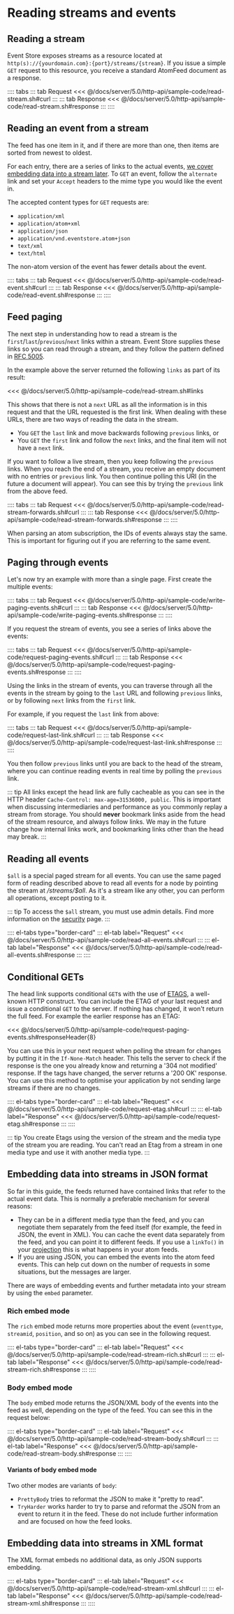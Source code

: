 # Reading streams and events

## Reading a stream

Event Store exposes streams as a resource located at `http(s)://{yourdomain.com}:{port}/streams/{stream}`. If you issue a simple `GET` request to this resource, you receive a standard AtomFeed document as a response.

:::: tabs
::: tab Request
<<< @/docs/server/5.0/http-api/sample-code/read-stream.sh#curl
:::
::: tab Response
<<< @/docs/server/5.0/http-api/sample-code/read-stream.sh#response
:::
::::

## Reading an event from a stream

The feed has one item in it, and if there are more than one, then items are sorted from newest to oldest.

For each entry, there are a series of links to the actual events, [we cover embedding data into a stream later](#embedding-data-into-streams-in-json-format). To `GET` an event, follow the `alternate` link and set your `Accept` headers to the mime type you would like the event in.

The accepted content types for `GET` requests are:

- `application/xml`
- `application/atom+xml`
- `application/json`
- `application/vnd.eventstore.atom+json`
- `text/xml`
- `text/html`

The non-atom version of the event has fewer details about the event.

:::: tabs
::: tab Request
<<< @/docs/server/5.0/http-api/sample-code/read-event.sh#curl
:::
::: tab Response
<<< @/docs/server/5.0/http-api/sample-code/read-event.sh#response
:::
::::

## Feed paging

The next step in understanding how to read a stream is the `first`/`last`/`previous`/`next` links within a stream. Event Store supplies these links so you can read through a stream, and they follow the pattern defined in [RFC 5005](http://tools.ietf.org/html/rfc5005).

In the example above the server returned the following `links` as part of its result:

<<< @/docs/server/5.0/http-api/sample-code/read-stream.sh#links

This shows that there is not a `next` URL as all the information is in this request and that the URL requested is the first link. When dealing with these URLs, there are two ways of reading the data in the stream.

- You `GET` the `last` link and move backwards following `previous` links, or
- You `GET` the `first` link and follow the `next` links, and the final item will not have a `next` link.

If you want to follow a live stream, then you keep following the `previous` links. When you reach the end of a stream, you receive an empty document with no entries or `previous` link. You then continue polling this URI (in the future a document will appear). You can see this by trying the `previous` link from the above feed.

:::: tabs
::: tab Request
<<< @/docs/server/5.0/http-api/sample-code/read-stream-forwards.sh#curl
:::
::: tab Response
<<< @/docs/server/5.0/http-api/sample-code/read-stream-forwards.sh#response
:::
::::

When parsing an atom subscription, the IDs of events always stay the same. This is important for figuring out if you are referring to the same event.

## Paging through events

Let's now try an example with more than a single page. First create the multiple events:

:::: tabs
::: tab Request
<<< @/docs/server/5.0/http-api/sample-code/write-paging-events.sh#curl
:::
::: tab Response
<<< @/docs/server/5.0/http-api/sample-code/write-paging-events.sh#response
:::
::::

If you request the stream of events, you see a series of links above the events:

:::: tabs
::: tab Request
<<< @/docs/server/5.0/http-api/sample-code/request-paging-events.sh#curl
:::
::: tab Response
<<< @/docs/server/5.0/http-api/sample-code/request-paging-events.sh#response
:::
::::

Using the links in the stream of events, you can traverse through all the events in the stream by going to the `last` URL and following `previous` links, or by following `next` links from the `first` link.

For example, if you request the `last` link from above:

:::: tabs
::: tab Request
<<< @/docs/server/5.0/http-api/sample-code/request-last-link.sh#curl
:::
::: tab Response
<<< @/docs/server/5.0/http-api/sample-code/request-last-link.sh#response
:::
::::

You then follow `previous` links until you are back to the head of the stream, where you can continue reading events in real time by polling the `previous` link.

::: tip
All links except the head link are fully cacheable as you can see in the HTTP header `Cache-Control: max-age=31536000, public`. This is important when discussing intermediaries and performance as you commonly replay a stream from storage. You should **never** bookmark links aside from the head of the stream resource, and always follow links. We may in the future change how internal links work, and bookmarking links other than the head may break.
:::

## Reading all events

`$all` is a special paged stream for all events. You can use the same paged form of reading described above to read all events for a node by pointing the stream at _/streams/\$all_. As it's a stream like any other, you can perform all operations, except posting to it.

::: tip
To access the `$all` stream, you must use admin details. Find more information on the [security](security.md) page.
:::

:::: el-tabs type="border-card"
::: el-tab label="Request"
<<< @/docs/server/5.0/http-api/sample-code/read-all-events.sh#curl
:::
::: el-tab label="Response"
<<< @/docs/server/5.0/http-api/sample-code/read-all-events.sh#response
:::
::::

## Conditional GETs

The head link supports conditional `GET`s with the use of [ETAGS](http://en.wikipedia.org/wiki/HTTP_ETag), a well-known HTTP construct. You can include the ETAG of your last request and issue a conditional `GET` to the server. If nothing has changed, it won't return the full feed. For example the earlier response has an ETAG:

<<< @/docs/server/5.0/http-api/sample-code/request-paging-events.sh#responseHeader{8}

You can use this in your next request when polling the stream for changes by putting it in the `If-None-Match` header. This tells the server to check if the response is the one you already know and returning a '304 not modified' response. If the tags have changed, the server returns a '200 OK' response. You can use this method to optimise your application by not sending large streams if there are no changes.

:::: el-tabs type="border-card"
::: el-tab label="Request"
<<< @/docs/server/5.0/http-api/sample-code/request-etag.sh#curl
:::
::: el-tab label="Response"
<<< @/docs/server/5.0/http-api/sample-code/request-etag.sh#response
:::
::::

::: tip
You create Etags using the version of the stream and the media type of the stream you are reading. You can't read an Etag from a stream in one media type and use it with another media type.
:::

## Embedding data into streams in JSON format

So far in this guide, the feeds returned have contained links that refer to the actual event data. This is normally a preferable mechanism for several reasons:

- They can be in a different media type than the feed, and you can negotiate them separately from the feed itself (for example, the feed in JSON, the event in XML). You can cache the event data separately from the feed, and you can point it to different feeds. If you use a `linkTo()` in your [projection](projections/README.md) this is what happens in your atom feeds.
- If you are using JSON, you can embed the events into the atom feed events. This can help cut down on the number of requests in some situations, but the messages are larger.

There are ways of embedding events and further metadata into your stream by using the `embed` parameter.

### Rich embed mode

The `rich` embed mode returns more properties about the event (`eventtype`, `streamid`, `position`, and so on) as you can see in the following request.

:::: el-tabs type="border-card"
::: el-tab label="Request"
<<< @/docs/server/5.0/http-api/sample-code/read-stream-rich.sh#curl
:::
::: el-tab label="Response"
<<< @/docs/server/5.0/http-api/sample-code/read-stream-rich.sh#response
:::
::::

### Body embed mode

The `body` embed mode returns the JSON/XML body of the events into the feed as well, depending on the type of the feed. You can see this in the request below:

:::: el-tabs type="border-card"
::: el-tab label="Request"
<<< @/docs/server/5.0/http-api/sample-code/read-stream-body.sh#curl
:::
::: el-tab label="Response"
<<< @/docs/server/5.0/http-api/sample-code/read-stream-body.sh#response
:::
::::

#### Variants of body embed mode

Two other modes are variants of `body`:

- `PrettyBody` tries to reformat the JSON to make it "pretty to read".
- `TryHarder` works harder to try to parse and reformat the JSON from an event to return it in the feed. These do not include further information and are focused on how the feed looks.

## Embedding data into streams in XML format

The XML format embeds no additional data, as only JSON supports embedding.

:::: el-tabs type="border-card"
::: el-tab label="Request"
<<< @/docs/server/5.0/http-api/sample-code/read-stream-xml.sh#curl
:::
::: el-tab label="Response"
<<< @/docs/server/5.0/http-api/sample-code/read-stream-xml.sh#response
:::
::::

